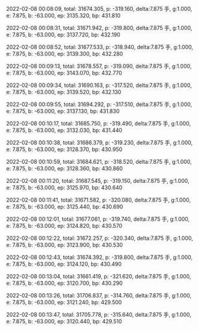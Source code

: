 2022-02-08 00:08:09, total: 31674.305, p: -319.160, delta:7.875 手, g:1.000, e: 7.875, b: -63.000, ep: 3135.320, bp: 431.810

2022-02-08 00:08:31, total: 31671.942, p: -319.800, delta:7.875 手, g:1.000, e: 7.875, b: -63.000, ep: 3137.720, bp: 432.190

2022-02-08 00:08:52, total: 31677.533, p: -318.940, delta:7.875 手, g:1.000, e: 7.875, b: -63.000, ep: 3139.300, bp: 432.280

2022-02-08 00:09:13, total: 31678.557, p: -319.090, delta:7.875 手, g:1.000, e: 7.875, b: -63.000, ep: 3143.070, bp: 432.770

2022-02-08 00:09:34, total: 31690.163, p: -317.520, delta:7.875 手, g:1.000, e: 7.875, b: -63.000, ep: 3139.520, bp: 432.130

2022-02-08 00:09:55, total: 31694.292, p: -317.510, delta:7.875 手, g:1.000, e: 7.875, b: -63.000, ep: 3137.130, bp: 431.830

2022-02-08 00:10:17, total: 31685.750, p: -319.490, delta:7.875 手, g:1.000, e: 7.875, b: -63.000, ep: 3132.030, bp: 431.440

2022-02-08 00:10:38, total: 31686.379, p: -319.230, delta:7.875 手, g:1.000, e: 7.875, b: -63.000, ep: 3128.370, bp: 430.950

2022-02-08 00:10:59, total: 31684.621, p: -318.520, delta:7.875 手, g:1.000, e: 7.875, b: -63.000, ep: 3128.360, bp: 430.860

2022-02-08 00:11:20, total: 31687.545, p: -319.150, delta:7.875 手, g:1.000, e: 7.875, b: -63.000, ep: 3125.970, bp: 430.640

2022-02-08 00:11:41, total: 31671.582, p: -320.080, delta:7.875 手, g:1.000, e: 7.875, b: -63.000, ep: 3125.440, bp: 430.690

2022-02-08 00:12:01, total: 31677.061, p: -319.740, delta:7.875 手, g:1.000, e: 7.875, b: -63.000, ep: 3124.820, bp: 430.570

2022-02-08 00:12:22, total: 31672.257, p: -320.340, delta:7.875 手, g:1.000, e: 7.875, b: -63.000, ep: 3123.900, bp: 430.530

2022-02-08 00:12:43, total: 31674.392, p: -319.800, delta:7.875 手, g:1.000, e: 7.875, b: -63.000, ep: 3124.120, bp: 430.490

2022-02-08 00:13:04, total: 31661.419, p: -321.620, delta:7.875 手, g:1.000, e: 7.875, b: -63.000, ep: 3120.700, bp: 430.290

2022-02-08 00:13:26, total: 31706.837, p: -314.760, delta:7.875 手, g:1.000, e: 7.875, b: -63.000, ep: 3121.240, bp: 429.500

2022-02-08 00:13:47, total: 31705.778, p: -315.640, delta:7.875 手, g:1.000, e: 7.875, b: -63.000, ep: 3120.440, bp: 429.510